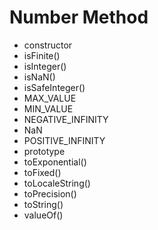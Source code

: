 # Number Method

- constructor
- isFinite()
- isInteger()
- isNaN()
- isSafeInteger()
- MAX_VALUE
- MIN_VALUE
- NEGATIVE_INFINITY
- NaN
- POSITIVE_INFINITY
- prototype
- toExponential()
- toFixed()
- toLocaleString()
- toPrecision()
- toString()
- valueOf()
